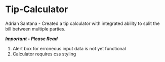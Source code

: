 # Tip-Calculator

Adrian Santana - Created a tip calculator with integrated ability to split the bill between multiple parties. 

***Important - Please Read***
1. Alert box for erroneous input data is not yet functional
2. Calculator requires css styling 
